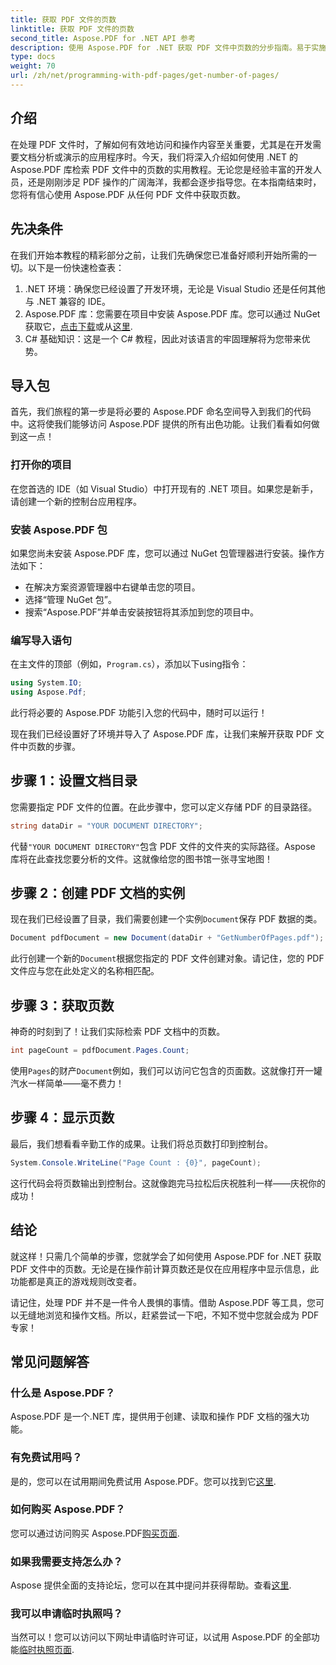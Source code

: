 ```yaml
---
title: 获取 PDF 文件的页数
linktitle: 获取 PDF 文件的页数
second_title: Aspose.PDF for .NET API 参考
description: 使用 Aspose.PDF for .NET 获取 PDF 文件中页数的分步指南。易于实施，非常适合您的项目。
type: docs
weight: 70
url: /zh/net/programming-with-pdf-pages/get-number-of-pages/
---
```

## 介绍

在处理 PDF 文件时，了解如何有效地访问和操作内容至关重要，尤其是在开发需要文档分析或演示的应用程序时。今天，我们将深入介绍如何使用 .NET 的 Aspose.PDF 库检索 PDF 文件中的页数的实用教程。无论您是经验丰富的开发人员，还是刚刚涉足 PDF 操作的广阔海洋，我都会逐步指导您。在本指南结束时，您将有信心使用 Aspose.PDF 从任何 PDF 文件中获取页数。

## 先决条件

在我们开始本教程的精彩部分之前，让我们先确保您已准备好顺利开始所需的一切。以下是一份快速检查表：

1. .NET 环境：确保您已经设置了开发环境，无论是 Visual Studio 还是任何其他与 .NET 兼容的 IDE。
2.  Aspose.PDF 库：您需要在项目中安装 Aspose.PDF 库。您可以通过 NuGet 获取它，[点击下载](https://releases.aspose.com/pdf/net/)或从[这里](https://purchase.aspose.com/buy).
3. C# 基础知识：这是一个 C# 教程，因此对该语言的牢固理解将为您带来优势。

## 导入包

首先，我们旅程的第一步是将必要的 Aspose.PDF 命名空间导入到我们的代码中。这将使我们能够访问 Aspose.PDF 提供的所有出色功能。让我们看看如何做到这一点！

### 打开你的项目

在您首选的 IDE（如 Visual Studio）中打开现有的 .NET 项目。如果您是新手，请创建一个新的控制台应用程序。 

### 安装 Aspose.PDF 包

如果您尚未安装 Aspose.PDF 库，您可以通过 NuGet 包管理器进行安装。操作方法如下：

- 在解决方案资源管理器中右键单击您的项目。
- 选择“管理 NuGet 包”。
- 搜索“Aspose.PDF”并单击安装按钮将其添加到您的项目中。

### 编写导入语句

在主文件的顶部（例如，`Program.cs`），添加以下using指令：

```csharp
using System.IO;
using Aspose.Pdf;
```

此行将必要的 Aspose.PDF 功能引入您的代码中，随时可以运行！

现在我们已经设置好了环境并导入了 Aspose.PDF 库，让我们来解开获取 PDF 文件中页数的步骤。

## 步骤 1：设置文档目录

您需要指定 PDF 文件的位置。在此步骤中，您可以定义存储 PDF 的目录路径。

```csharp
string dataDir = "YOUR DOCUMENT DIRECTORY";
```
代替`"YOUR DOCUMENT DIRECTORY"`包含 PDF 文件的文件夹的实际路径。Aspose 库将在此查找您要分析的文件。这就像给您的图书馆一张寻宝地图！

## 步骤 2：创建 PDF 文档的实例

现在我们已经设置了目录，我们需要创建一个实例`Document`保存 PDF 数据的类。

```csharp
Document pdfDocument = new Document(dataDir + "GetNumberOfPages.pdf");
```
此行创建一个新的`Document`根据您指定的 PDF 文件创建对象。请记住，您的 PDF 文件应与您在此处定义的名称相匹配。

## 步骤 3：获取页数

神奇的时刻到了！让我们实际检索 PDF 文档中的页数。

```csharp
int pageCount = pdfDocument.Pages.Count;
```
使用`Pages`的财产`Document`例如，我们可以访问它包含的页面数。这就像打开一罐汽水一样简单——毫不费力！

## 步骤 4：显示页数

最后，我们想看看辛勤工作的成果。让我们将总页数打印到控制台。

```csharp
System.Console.WriteLine("Page Count : {0}", pageCount);
```
这行代码会将页数输出到控制台。这就像跑完马拉松后庆祝胜利一样——庆祝你的成功！

## 结论

就这样！只需几个简单的步骤，您就学会了如何使用 Aspose.PDF for .NET 获取 PDF 文件中的页数。无论是在操作前计算页数还是仅在应用程序中显示信息，此功能都是真正的游戏规则改变者。 

请记住，处理 PDF 并不是一件令人畏惧的事情。借助 Aspose.PDF 等工具，您可以无缝地浏览和操作文档。所以，赶紧尝试一下吧，不知不觉中您就会成为 PDF 专家！

## 常见问题解答

### 什么是 Aspose.PDF？
Aspose.PDF 是一个.NET 库，提供用于创建、读取和操作 PDF 文档的强大功能。

### 有免费试用吗？
是的，您可以在试用期间免费试用 Aspose.PDF。您可以找到它[这里](https://releases.aspose.com/).

### 如何购买 Aspose.PDF？
您可以通过访问购买 Aspose.PDF[购买页面](https://purchase.aspose.com/buy).

### 如果我需要支持怎么办？
 Aspose 提供全面的支持论坛，您可以在其中提问并获得帮助。查看[这里](https://forum.aspose.com/c/pdf/10).

### 我可以申请临时执照吗？
当然可以！您可以访问以下网址申请临时许可证，以试用 Aspose.PDF 的全部功能[临时执照页面](https://purchase.aspose.com/temporary-license/).